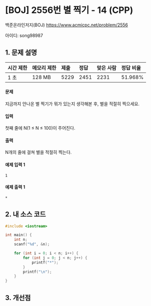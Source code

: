 # [BOJ] 2556번 별 찍기 - 14 (CPP)

백준온라인저지(BOJ) https://www.acmicpc.net/problem/2556

아이디: song98987



## 1. 문제 설명

| 시간 제한 | 메모리 제한 | 제출 | 정답 | 맞은 사람 | 정답 비율 |
| :-------- | :---------- | :--- | :--- | :-------- | :-------- |
| 1 초      | 128 MB      | 5229 | 2451 | 2231      | 51.968%   |

#### 문제

지금까지 안나온 별 찍기가 뭐가 있는지 생각해본 후, 별을 적절히 찍으세요.

#### 입력

첫째 줄에 N(1 ≤ N ≤ 100)이 주어진다.

#### 출력

N개의 줄에 걸쳐 별을 적절히 찍는다.



#### 예제 입력 1

```
1
```

#### 예제 출력 1

```
*
```



## 2. 내 소스 코드

```C++
#include <iostream>

int main() {
	int n;
	scanf("%d", &n);

	for (int i = 0; i < n; i++) {
		for (int j = 0; j < n; j++) {
			printf("*");
		}
		printf("\n");
	}
}
```



## 3. 개선점

